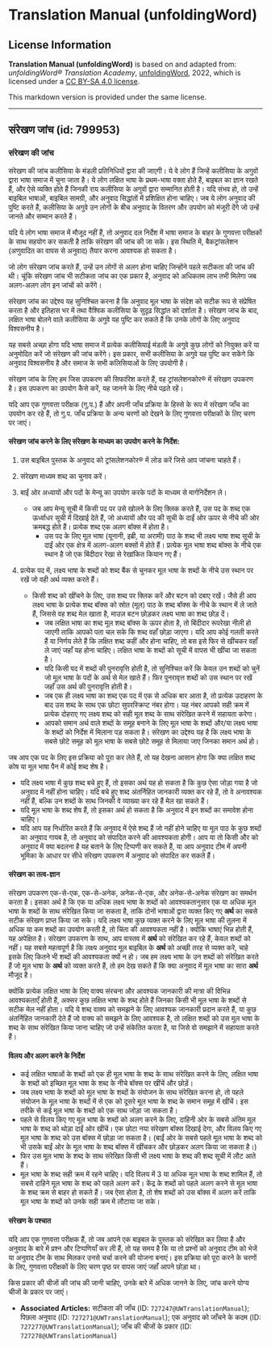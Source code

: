# Translation Manual (unfoldingWord)

## License Information

**Translation Manual (unfoldingWord)** is based on and adapted from: _unfoldingWord® Translation Academy_, [unfoldingWord](https://unfoldingword.org/utw), 2022, which is licensed under a [CC BY-SA 4.0 license](https://creativecommons.org/licenses/by-sa/4.0/legalcode.en).

This markdown version is provided under the same license.



--------------------------------

## संरेखण जांच (id: 799953)

### संरेखण की जांच

संरेखण की जांच कलीसिया के मंडली प्रतिनिधियों द्वारा की जाएगी। ये वे लोग हैं जिन्हें कलीसिया के अगुवों द्वारा भाषा समाज में चुना जाता है। ये लोग लक्षित भाषा के प्रथम\-भाषा वक्ता होते हैं, बाइबल का ज्ञान रखते हैं, और ऐसे व्यक्ति होते हैं जिनकी राय कलीसिया के अगुवों द्वारा सम्मानित होती है। यदि संभव हो, तो उन्हें बाइबिल भाषाओं, बाइबिल सामग्री, और अनुवाद सिद्धांतों में प्रशिक्षित होना चाहिए। जब ये लोग अनुवाद की पुष्टि करते हैं, कलीसिया के अगुवे उन लोगों के बीच अनुवाद के वितरण और उपयोग को मंजूरी देंगे जो उन्हें जानते और सम्मान करते हैं।

यदि ये लोग भाषा समाज में मौजूद नहीं हैं, तो अनुवाद दल निर्देश में भाषा समाज के बाहर के गुणवत्ता परीक्षकों के साथ सहयोग कर सकती है ताकि संरेखण की जांच की जा सके। इस स्थिति में, बैकट्रांसलेशन (अणुवादित का वापस से अनुवाद) तैयार करना आवश्यक हो सकता है।

जो लोग संरेखण जांच करते हैं, उन्हें उन लोगों से अलग होना चाहिए जिन्होंने पहले सटीकता की जांच की थी। चूंकि संरेखण जांच भी सटीकता जांच का एक प्रकार है, अनुवाद को अधिकतम लाभ तभी मिलेगा जब अलग\-अलग लोग इन जांचों को करेंगे।

संरेखण जांच का उद्देश्य यह सुनिश्चित करना है कि अनुवाद मूल भाषा के संदेश को सटीक रूप से संप्रेषित करता है और इतिहास भर में तथा वैश्विक कलीसिया के सुदृढ़ सिद्धांत को दर्शाता है। संरेखण जांच के बाद, लक्षित भाषा बोलने वाले कलीसिया के अगुवे यह पुष्टि कर सकते हैं कि उनके लोगों के लिए अनुवाद विश्वसनीय है।

यह सबसे अच्छा होगा यदि भाषा समाज में प्रत्येक कलीसियाई मंडली के अगुवे कुछ लोगों को नियुक्त करें या अनुमोदित करें जो संरेखण की जांच करेंगे। इस प्रकार, सभी कलीसिया के अगुवे यह पुष्टि कर सकेंगे कि अनुवाद विश्वसनीय है और समाज के सभी कलिसियाओं के लिए उपयोगी है।

संरेखण जांच के लिए हम जिस उपकरण की सिफारिश करते हैं, वह ट्रांसलेशनकोर® में संरेखण उपकरण है। इस उपकरण का उपयोग कैसे करें, यह जानने के लिए नीचे पढ़ते रहें।

यदि आप एक गुणवत्ता परीक्षक (गु.प.) हैं और अपनी जाँच प्रक्रिया के हिस्से के रूप में संरेखण जाँच का उपयोग कर रहे हैं, तो गु.प. जाँच प्रक्रिया के अन्य चरणों को देखने के लिए गुणवत्ता परीक्षकों के लिए चरण पर जाएं।

#### संरेखण जांच करने के लिए संरेखण के माध्यम का उपयोग करने के निर्देश:

1. उस बाइबिल पुस्तक के अनुवाद को ट्रांसलेशनकोर® में लोड करें जिसे आप जांचना चाहते हैं।
2. संरेखण माध्यम शब्द का चुनाव करें।
3. बाईं ओर अध्यायों और पदों के मेन्यू का उपयोग करके पदों के माध्यम से मार्गनिर्देशन ले।

    * जब आप मेन्यू सूची में किसी पद पर उसे खोलने के लिए क्लिक करते हैं, उस पद के शब्द एक ऊर्ध्वाधर सूची में दिखाई देते हैं, जो अध्यायों और पद की सूची के दाईं ओर ऊपर से नीचे की ओर क्रमबद्ध होते हैं। प्रत्येक शब्द एक अलग बॉक्स में होता है।
        * उस पद के लिए मूल भाषा (यूनानी, इब्री, या अरामी) पाठ के शब्द भी लक्ष्य भाषा शब्द सूची के दाईं ओर एक क्षेत्र में अलग\-अलग बक्सों में होते हैं। प्रत्येक मूल भाषा शब्द बॉक्स के नीचे एक स्थान है जो एक बिंदीदार रेखा से रेखांकित कियान गए हैं।
4. प्रत्येक पद में, लक्ष्य भाषा के शब्दों को शब्द बैंक से चुनकर मूल भाषा के शब्दों के नीचे उस स्थान पर रखें जो वही अर्थ व्यक्त करते हैं।

    * किसी शब्द को खींचने के लिए, उस शब्द पर क्लिक करें और बटन को दबाए रखें। जैसे ही आप लक्ष्य भाषा के प्रत्येक शब्द बॉक्स को स्रोत (मूल) पाठ के शब्द बॉक्स के नीचे के स्थान में ले जाते हैं, जिससे वह शब्द मेल खाता है, माउज़ बटन छोड़कर लक्ष्य भाषा का शब्द छोड़ दें।
        * जब लक्षित भाषा का शब्द मूल शब्द बॉक्स के ऊपर होता है, तो बिंदीदार रूपरेखा नीली हो जाएगी ताकि आपको पता चल सके कि शब्द वहाँ छोड़ा जाएगा। यदि आप कोई गलती करते हैं या निर्णय लेते हैं कि लक्षित शब्द कहीं और होना चाहिए, तो बस इसे फिर से खींचकर वहाँ ले जाएं जहाँ यह होना चाहिए। लक्षित भाषा के शब्दों को सूची में वापस भी खींचा जा सकता है।
        * यदि किसी पद में शब्दों की पुनरावृत्ति होती है, तो सुनिश्चित करें कि केवल उन शब्दों को चुनें जो मूल भाषा के पदों के अर्थ से मेल खाते हैं। फिर पुनरावृत्त शब्दों को उस स्थान पर रखें जहाँ उस अर्थ की पुनरावृत्ति होती है।
        * जब एक ही लक्ष्य भाषा का शब्द एक पद में एक से अधिक बार आता है, तो प्रत्येक उदाहरण के बाद उस शब्द के साथ एक छोटा सुपरस्क्रिप्ट नंबर होगा। यह नंबर आपको सही क्रम में प्रत्येक दोहराए गए लक्ष्य शब्द को सही मूल शब्द के साथ संरेखित करने में सहायता करेगा।
        * आपको समान अर्थ वाले शब्दों के समूह बनाने के लिए मूल भाषा के शब्दों और/या लक्ष्य भाषा के शब्दों को निर्देश में मिलाना पड़ सकता है। संरेखण का उद्देश्य यह है कि लक्ष्य भाषा के सबसे छोटे समूह को मूल भाषा के सबसे छोटे समूह से मिलाया जाए जिनका समान अर्थ हो।

जब आप एक पद के लिए इस प्रक्रिया को पूरा कर लेते हैं, तो यह देखना आसान होगा कि क्या लक्षित शब्द कोष या मूल भाषा पैन में कोई शब्द शेष है।

* यदि लक्ष्य भाषा में कुछ शब्द बचे हुए हैं, तो इसका अर्थ यह हो सकता है कि कुछ ऐसा जोड़ा गया है जो अनुवाद में नहीं होना चाहिए। यदि बचे हुए शब्द अंतर्निहित जानकारी व्यक्त कर रहे हैं, तो वे अनावश्यक नहीं हैं, बल्कि उन शब्दों के साथ जिनकी वे व्याख्या कर रहे हैं मेल खा सकते हैं।
* यदि मूल भाषा के शब्द शेष हैं, तो इसका अर्थ हो सकता है कि अनुवाद में इन शब्दों का समावेश होना चाहिए।
* यदि आप यह निर्धारित करते हैं कि अनुवाद में ऐसे शब्द हैं जो नहीं होने चाहिए या मूल पाठ के कुछ शब्दों का अनुवाद गायब है, तो अनुवाद को संपादित करने की आवश्यकता होगी। आप या तो किसी और को अनुवाद में क्या बदलना है यह बताने के लिए टिप्पणी कर सकते हैं, या आप अनुवाद टीम में अपनी भूमिका के आधार पर सीधे संरेखण उपकरण में अनुवाद को संपादित कर सकते हैं।

#### संरेखण का तत्व\-ज्ञान

संरेखण उपकरण एक\-से\-एक, एक\-से\-अनेक, अनेक\-से\-एक, और अनेक\-से\-अनेक संरेखण का समर्थन करता है। इसका अर्थ है कि एक या अधिक लक्ष्य भाषा के शब्दों को आवश्यकतानुसार एक या अधिक मूल भाषा के शब्दों के साथ संरेखित किया जा सकता है, ताकि दोनों भाषाओं द्वारा व्यक्त किए गए **अर्थ** का सबसे सटीक संरेखण प्राप्त किया जा सके। यदि लक्ष्य भाषा कुछ व्यक्त करने के लिए मूल भाषा की तुलना में अधिक या कम शब्दों का उपयोग करती है, तो चिंता की आवश्यकता नहीं है। क्योंकि भाषाएं भिन्न होती हैं, यह अपेक्षित है। संरेखण उपकरण के साथ, आप वास्तव में **अर्थ** को संरेखित कर रहे हैं, केवल शब्दों को नहीं। यह सबसे महत्वपूर्ण है कि लक्ष्य अनुवाद मूल बाइबिल के **अर्थ** को अच्छी तरह से व्यक्त करे, चाहे इसके लिए कितने भी शब्दों की आवश्यकता क्यों न हो। जब हम लक्ष्य भाषा के उन शब्दों को संरेखित करते हैं जो मूल भाषा के **अर्थ** को व्यक्त करते हैं, तो हम देख सकते हैं कि क्या अनुवाद में मूल भाषा का सारा **अर्थ** मौजूद है।

क्योंकि प्रत्येक लक्षित भाषा के लिए वाक्य संरचना और आवश्यक जानकारी की मात्रा की विभिन्न आवश्यकताएँ होती हैं, अक्सर कुछ लक्षित भाषा के शब्द होते हैं जिनका किसी भी मूल भाषा के शब्दों से सटीक मेल नहीं होता। यदि ये शब्द वाक्य को समझने के लिए आवश्यक जानकारी प्रदान करते हैं, या कुछ अंतर्निहित जानकारी देते हैं जो वाक्य को समझने के लिए आवश्यक है, तो लक्षित शब्दों को उस मूल भाषा के शब्द के साथ संरेखित किया जाना चाहिए जो उन्हें संकेतित करता है, या जिसे वो समझाने में सहायता करते हैं।

#### विलय और अलग करने के निर्देश

* कई लक्षित भाषाओं के शब्दों को एक ही मूल भाषा के शब्द के साथ संरेखित करने के लिए, लक्षित भाषा के शब्दों को इच्छित मूल भाषा के शब्द के नीचे बॉक्स पर खींचें और छोड़ें।
* जब लक्ष्य भाषा के शब्दों को मूल भाषा के शब्दों के संयोजन के साथ संरेखित करना हो, तो पहले संयोजन के मूल भाषा के शब्दों में से एक को दूसरे मूल भाषा के शब्द के समान समूह में खींचें। इस तरीके से कई मूल भाषा के शब्दों को एक साथ जोड़ा जा सकता है।
* पहले से विलय किए गए मूल भाषा के शब्दों को अलग करने के लिए, दाहिनी ओर के सबसे अंतिम मूल भाषा के शब्द को थोड़ा दाईं ओर खींचें। एक छोटा नया संरेखण बॉक्स दिखाई देगा, और विलय किए गए मूल भाषा के शब्द को उस बॉक्स में छोड़ा जा सकता है। (बाईं ओर के सबसे पहले मूल भाषा के शब्द को भी उसके बाईं ओर के मूल भाषा के शब्द बॉक्स में खींचकर और छोड़कर अलग किया जा सकता है।)
* फिर उस मूल भाषा के शब्द के साथ संरेखित किसी भी लक्ष्य भाषा के शब्द की शब्द सूची में लौट आते हैं।
* मूल भाषा के शब्द सही क्रम में रहने चाहिए। यदि विलय में 3 या अधिक मूल भाषा के शब्द शामिल हैं, तो सबसे दाहिने मूल भाषा के शब्द को पहले अलग करें। केंद्र के शब्दों को पहले अलग करने से मूल भाषा के शब्द क्रम से बाहर हो सकते हैं। जब ऐसा होता है, तो शेष शब्दों को उस बॉक्स में अलग करें ताकि मूल भाषा के शब्दों को उनके सही क्रम में लौटाया जा सके।

#### संरेखण के पश्चात

यदि आप एक गुणवत्ता परीक्षक हैं, तो जब आपने एक बाइबल के पुस्तक को संरेखित कर लिया है और अनुवाद के बारे में प्रश्न और टिप्पणियाँ कर ली हैं, तो यह समय है कि या तो प्रश्नों को अनुवाद टीम को भेजें या अनुवाद टीम के साथ मिलकर उनसे चर्चा करने की योजना बनाएं। इस प्रक्रिया को पूरा करने के चरणों के लिए, गुणवत्ता परीक्षकों के लिए चरण पृष्ठ पर वापस जाएं जहाँ आपने छोड़ा था।

किस प्रकार की चीजों की जांच की जानी चाहिए, उनके बारे में अधिक जानने के लिए, जांच करने योग्य चीजों के प्रकार पर जाएं।

* **Associated Articles:** सटीकता की जाँच (ID: `727247@UWTranslationManual`); पिछला अनुवाद (ID: `727271@UWTranslationManual`); एक अनुवाद को जाँचने के कदम (ID: `727277@UWTranslationManual`); जाँच की चीजों के प्रकार (ID: `727278@UWTranslationManual`)

